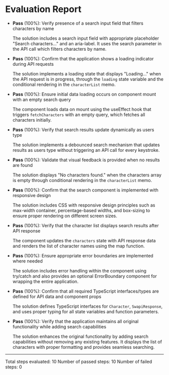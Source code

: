 # Evaluation Report

- **Pass** (100%): Verify presence of a search input field that filters characters by name
  
  The solution includes a search input field with appropriate placeholder "Search characters..." and an aria-label. It uses the search parameter in the API call which filters characters by name.

- **Pass** (100%): Confirm that the application shows a loading indicator during API requests
  
  The solution implements a loading state that displays "Loading..." when the API request is in progress, through the `loading` state variable and the conditional rendering in the `characterList` memo.

- **Pass** (100%): Ensure initial data loading occurs on component mount with an empty search query
  
  The component loads data on mount using the useEffect hook that triggers `fetchCharacters` with an empty query, which fetches all characters initially.

- **Pass** (100%): Verify that search results update dynamically as users type
  
  The solution implements a debounced search mechanism that updates results as users type without triggering an API call for every keystroke.

- **Pass** (100%): Validate that visual feedback is provided when no results are found
  
  The solution displays "No characters found." when the characters array is empty through conditional rendering in the `characterList` memo.

- **Pass** (100%): Confirm that the search component is implemented with responsive design
  
  The solution includes CSS with responsive design principles such as max-width container, percentage-based widths, and box-sizing to ensure proper rendering on different screen sizes.

- **Pass** (100%): Verify that the character list displays search results after API response
  
  The component updates the `characters` state with API response data and renders the list of character names using the map function.

- **Pass** (100%): Ensure appropriate error boundaries are implemented where needed
  
  The solution includes error handling within the component using try/catch and also provides an optional ErrorBoundary component for wrapping the entire application.

- **Pass** (100%): Confirm that all required TypeScript interfaces/types are defined for API data and component props
  
  The solution defines TypeScript interfaces for `Character`, `SwapiResponse`, and uses proper typing for all state variables and function parameters.

- **Pass** (100%): Verify that the application maintains all original functionality while adding search capabilities
  
  The solution enhances the original functionality by adding search capabilities without removing any existing features. It displays the list of characters with proper formatting and provides seamless searching.

---

Total steps evaluated: 10
Number of passed steps: 10
Number of failed steps: 0